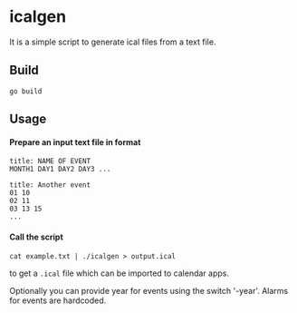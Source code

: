 # icalgen

It is a simple script to generate ical files from a text file.

## Build

```
go build
```

## Usage

#### Prepare an input text file in format
```
title: NAME OF EVENT
MONTH1 DAY1 DAY2 DAY3 ...

title: Another event
01 10
02 11
03 13 15
...

```

#### Call the script
```
cat example.txt | ./icalgen > output.ical
```
to get a `.ical` file which can be imported to calendar apps.

Optionally you can provide year for events using the switch '-year'. Alarms for events are hardcoded.


